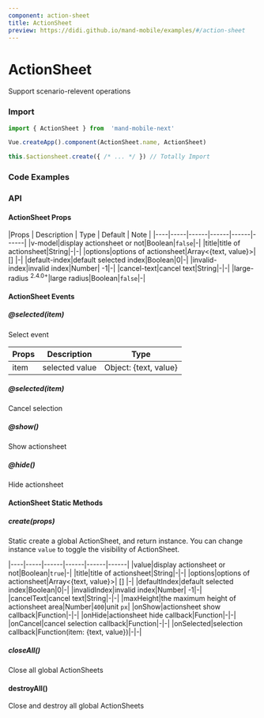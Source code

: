 ```yaml
---
component: action-sheet
title: ActionSheet
preview: https://didi.github.io/mand-mobile/examples/#/action-sheet
---
```


# ActionSheet


Support scenario-relevent operations

### Import

```javascript
import { ActionSheet } from  'mand-mobile-next'

Vue.createApp().component(ActionSheet.name, ActionSheet)

this.$actionsheet.create({ /* ... */ }) // Totally Import
```

### Code Examples

<demo-wrapper
  src="src/packages/action-sheet/demo"
  :demos="demos"
/>

<script setup>
const demos = import.meta.globEager('../../../src/packages/action-sheet/demo/demo*.vue')
</script>

<!-- DEMO -->


### API

#### ActionSheet Props
|Props | Description | Type | Default | Note |
|----|-----|------|------|------|------|
|v-model|display actionsheet or not|Boolean|`false`|-|
|title|title of actionsheet|String|-|-|
|options|options of actionsheet|Array<{text, value}>| [] |-|
|default-index|default selected index|Boolean|0|-|
|invalid-index|invalid index|Number| -1|-|
|cancel-text|cancel text|String|-|-|
|large-radius <sup class="version-after">2.4.0+</sup>|large radius|Boolean|`false`|-|

#### ActionSheet Events

##### @selected(item)
Select event

|Props | Description | Type |
|----|-----|------|
|item|selected value|Object: {text, value}|

##### @selected(item)

Cancel selection

##### @show()

Show actionsheet

##### @hide()

Hide actionsheet

#### ActionSheet Static Methods

##### create(props)
Static create a global ActionSheet, and return instance. You can change instance `value` to toggle the visibility of ActionSheet.

|----|-----|------|------|------|------|
|value|display actionsheet or not|Boolean|`true`|-|
|title|title of actionsheet|String|-|-|
|options|options of actionsheet|Array<{text, value}>| [] |-|
|defaultIndex|default selected index|Boolean|0|-|
|invalidIndex|invalid index|Number| -1|-|
|cancelText|cancel text|String|-|-|
|maxHeight|the maximum height of actionsheet area|Number|`400`|unit `px`|
|onShow|actionsheet show callback|Function|-|-|
|onHide|actionsheet hide callback|Function|-|-|
|onCancel|cancel selection callback|Function|-|-|
|onSelected|selection callback|Function(item: {text, value})|-|-|

##### closeAll()
Close all global ActionSheets

#### destroyAll()
Close and destroy all global ActionSheets
